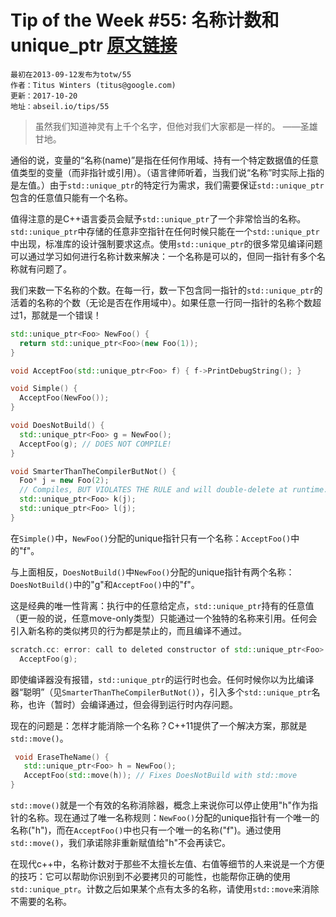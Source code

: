 
# Tip of the Week #55: 名称计数和unique_ptr [原文链接](https://abseil.io/tips/55)

```
最初在2013-09-12发布为totw/55
作者：Titus Winters (titus@google.com)
更新：2017-10-20
地址：abseil.io/tips/55
```
> 虽然我们知道神灵有上千个名字，但他对我们大家都是一样的。  ——圣雄甘地。

通俗的说，变量的“名称(name)”是指在任何作用域、持有一个特定数据值的任意值类型的变量（而非指针或引用）。（语言律师听着，当我们说“名称”时实际上指的是左值。）由于`std::unique_ptr`的特定行为需求，我们需要保证`std::unique_ptr`包含的任意值只能有一个名称。

值得注意的是C++语言委员会赋予`std::unique_ptr`了一个非常恰当的名称。`std::unique_ptr`中存储的任意非空指针在任何时候只能在一个`std::unique_ptr`中出现，标准库的设计强制要求这点。使用`std::unique_ptr`的很多常见编译问题可以通过学习如何进行名称计数来解决：一个名称是可以的，但同一指针有多个名称就有问题了。

我们来数一下名称的个数。在每一行，数一下包含同一指针的`std::unique_ptr`的活着的名称的个数（无论是否在作用域中）。如果任意一行同一指针的名称个数超过1，那就是一个错误！

```cpp
std::unique_ptr<Foo> NewFoo() {
  return std::unique_ptr<Foo>(new Foo(1));
}

void AcceptFoo(std::unique_ptr<Foo> f) { f->PrintDebugString(); }

void Simple() {
  AcceptFoo(NewFoo());
}

void DoesNotBuild() {
  std::unique_ptr<Foo> g = NewFoo();
  AcceptFoo(g); // DOES NOT COMPILE!
}

void SmarterThanTheCompilerButNot() {
  Foo* j = new Foo(2);
  // Compiles, BUT VIOLATES THE RULE and will double-delete at runtime.
  std::unique_ptr<Foo> k(j);
  std::unique_ptr<Foo> l(j);
}
```

在`Simple()`中，`NewFoo()`分配的unique指针只有一个名称：`AcceptFoo()`中的"f"。

与上面相反，`DoesNotBuild()`中`NewFoo()`分配的unique指针有两个名称：`DoesNotBuild()`中的"g"和`AcceptFoo()`中的"f"。

这是经典的唯一性背离：执行中的任意给定点，`std::unique_ptr`持有的任意值（更一般的说，任意move-only类型）只能通过一个独特的名称来引用。任何会引入新名称的类似拷贝的行为都是禁止的，而且编译不通过。
```cpp
scratch.cc: error: call to deleted constructor of std::unique_ptr<Foo>'
  AcceptFoo(g);
```

即使编译器没有报错，`std::unique_ptr`的运行时也会。任何时候你以为比编译器“聪明”（见`SmarterThanTheCompilerButNot()`），引入多个`std::unique_ptr`名称，也许（暂时）会编译通过，但会得到运行时内存问题。

现在的问题是：怎样才能消除一个名称？C++11提供了一个解决方案，那就是`std::move()`。

```cpp
 void EraseTheName() {
   std::unique_ptr<Foo> h = NewFoo();
   AcceptFoo(std::move(h)); // Fixes DoesNotBuild with std::move
}
```

`std::move()`就是一个有效的名称消除器，概念上来说你可以停止使用"h"作为指针的名称。现在通过了唯一名称规则：`NewFoo()`分配的unique指针有一个唯一的名称("h")，而在`AcceptFoo()`中也只有一个唯一的名称("f")。通过使用`std::move()`，我们承诺除非重新赋值给"h"不会再读它。

在现代c++中，名称计数对于那些不太擅长左值、右值等细节的人来说是一个方便的技巧：它可以帮助你识别到不必要拷贝的可能性，也能帮你正确的使用`std::unique_ptr`。计数之后如果某个点有太多的名称，请使用`std::move`来消除不需要的名称。

